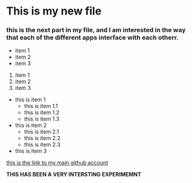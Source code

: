 # This is my new file

### this is the next part in my file, and I am interested in the way that each of the different apps interface with each otherr.


- item 1
- item 2
- item 3

1. item 1
1. item 2
1. item 3

- this is item 1
	- this is item 1.1
	- this is item 1.2
	- this is item 1.3
- this is item 2
	- this is item 2.1
	- this is item 2.2
	- this is item 2.3
- this is item 3

[this is the link to my main github account](https://github.com/ahoffbauer127)

**THIS HAS BEEN A VERY INTERSTING EXPERIMEMNT**
